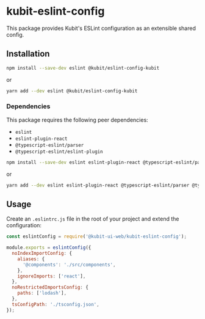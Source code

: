# kubit-eslint-config

This package provides Kubit's ESLint configuration as an extensible shared config.

## Installation

```bash
npm install --save-dev eslint @kubit/eslint-config-kubit
```

or

```bash
yarn add --dev eslint @kubit/eslint-config-kubit
```

### Dependencies

This package requires the following peer dependencies:

- `eslint`
- `eslint-plugin-react`
- `@typescript-eslint/parser`
- `@typescript-eslint/eslint-plugin`

```bash
npm install --save-dev eslint eslint-plugin-react @typescript-eslint/parser @typescript-eslint/eslint-plugin
```

or

```bash
yarn add --dev eslint eslint-plugin-react @typescript-eslint/parser @typescript-eslint/eslint-plugin
```

## Usage

Create an `.eslintrc.js` file in the root of your project and extend the configuration:

```js
const eslintConfig = require('@kubit-ui-web/kubit-eslint-config');

module.exports = eslintConfig({
  noIndexImportConfig: {
    aliases: {
      '@components': './src/components',
    },
    ignoreImports: ['react'],
  },
  noRestrictedImportsConfig: {
    paths: ['lodash'],
  },
  tsConfigPath: './tsconfig.json',
});
```
